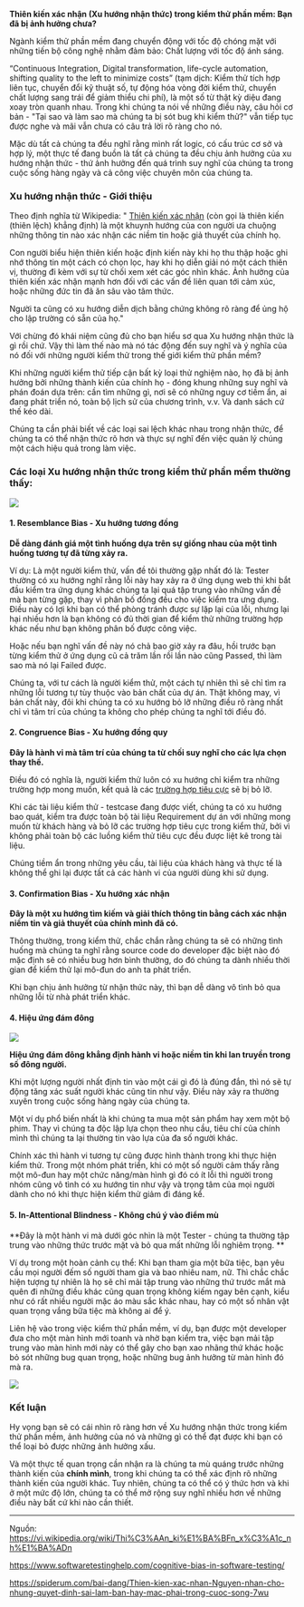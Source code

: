 **Thiên kiến xác nhận (Xu hướng nhận thức) trong kiểm thử phần mềm: Bạn đã bị ảnh hưởng chưa?**

Ngành kiểm thử phần mềm đang chuyển động với tốc độ chóng mặt với những tiến bộ công nghệ nhằm đảm bảo: Chất lượng với tốc độ ánh sáng.

“Continuous Integration, Digital transformation, life-cycle automation, shifting quality to the left to minimize costs” (tạm dịch: Kiểm thử tích hợp liên tục, chuyển đổi kỹ thuật số, tự động hóa vòng đời kiểm thử, chuyển chất lượng sang trái để giảm thiểu chi phí), là một số từ thật kỳ diệu đang xoay tròn quanh nhau. Trong khi chúng ta nói về những điều này, câu hỏi cơ bản - "Tại sao và làm sao mà chúng ta bị sót bug khi kiểm thử?" vẫn tiếp tục được nghe và mãi vẫn chưa có câu trả lời rõ ràng cho nó.

Mặc dù tất cả chúng ta đều nghĩ rằng mình rất logic, có cấu trúc cơ sở và hợp lý, một thực tế đang buồn là tất cả chúng ta đều chịu ảnh hưởng của xu hướng nhận thức - thứ ảnh hưởng đến quá trình suy nghĩ của chúng ta trong cuộc sống hàng ngày và cả công việc chuyên môn của chúng ta.

### Xu hướng nhận thức - Giới thiệu

Theo định nghĩa từ Wikipedia: " [Thiên kiến xác nhận](https://vi.wikipedia.org/wiki/Thi%C3%AAn_ki%E1%BA%BFn_x%C3%A1c_nh%E1%BA%ADn) (còn gọi là thiên kiến (thiên lệch) khẳng định) là một khuynh hướng của con người ưa chuộng những thông tin nào xác nhận các niềm tin hoặc giả thuyết của chính họ. 

Con người biểu hiện thiên kiến hoặc định kiến này khi họ thu thập hoặc ghi nhớ thông tin một cách có chọn lọc, hay khi họ diễn giải nó một cách thiên vị, thường đi kèm với sự từ chối xem xét các góc nhìn khác. Ảnh hưởng của thiên kiến xác nhận mạnh hơn đối với các vấn đề liên quan tới cảm xúc, hoặc những đức tin đã ăn sâu vào tâm thức.

Người ta cũng có xu hướng diễn dịch bằng chứng không rõ ràng để ủng hộ cho lập trường có sẵn của họ."

Với chừng đó khái niệm cũng đủ cho bạn hiểu sơ qua Xu hướng nhận thức là gì rồi chứ. Vậy thì làm thế nào mà nó tác động đến suy nghĩ và ý nghĩa của nó đối với những người kiểm thử trong thế giới kiểm thử phần mềm?

Khi những người kiểm thử tiếp cận bất kỳ loại thử nghiệm nào, họ đã bị ảnh hưởng bởi những thành kiến của chính họ - đóng khung những suy nghĩ và phán đoán dựa trên: cần tìm những gì, nơi sẽ có những nguy cơ tiềm ẩn, ai đang phát triển nó, toàn bộ lịch sử của chương trình, v.v. Và danh sách cứ thế kéo dài.

Chúng ta cần phải biết về các loại sai lệch khác nhau trong nhận thức, để chúng ta có thể nhận thức rõ hơn và thực sự nghĩ đến việc quản lý chúng một cách hiệu quả trong làm việc.

### Các loại Xu hướng nhận thức trong kiểm thử phần mềm thường thấy:

![](https://images.viblo.asia/ff5e6119-bc80-4344-982a-be3b4f12c602.png)

#### 1. Resemblance Bias - Xu hướng tương đồng

**Dễ dàng đánh giá một tình huống dựa trên sự giống nhau của một tình huống tương tự đã từng xảy ra.**

Ví dụ: Là một người kiểm thử, vấn đề tôi thường gặp nhất đó là: Tester thường có xu hướng nghĩ rằng lỗi này hay xảy ra ở ứng dụng web thì khi bắt đầu kiểm tra ứng dụng khác chúng ta lại quá tập trung vào những vấn đề mà bạn từng gặp, thay vì  phân bố đồng đều cho việc kiểm tra ưng dụng. Điều này có lợi khi bạn có thể phòng tránh được sự lặp lại của lỗi, nhưng lại hại nhiều hơn là bạn không có đủ thời gian để kiểm thử những trường hợp khác nếu như bạn không phân bố được công việc.

Hoặc nếu bạn nghĩ vấn đề này nó chả bao giờ xảy ra đâu, hồi trước bạn từng kiểm thử ở ứng dụng cũ cả trăm lần rồi lần nào cũng Passed, thì làm sao mà nó lại Failed được.

Chúng ta, với tư cách là người kiểm thử, một cách tự nhiên thì sẽ chỉ tìm ra những lỗi tương tự tùy thuộc vào bản chất của dự án. Thật không may, vì bản chất này, đôi khi chúng ta có xu hướng bỏ lỡ những điều rõ ràng nhất chỉ vì tâm trí của chúng ta không cho phép chúng ta nghĩ tới điều đó.

#### 2. Congruence Bias - Xu hướng đồng quy

**Đây là hành vi mà tâm trí của chúng ta từ chối suy nghĩ cho các lựa chọn thay thế.**

Điều đó có nghĩa là, người kiểm thử luôn có xu hướng chỉ kiểm tra những trường hợp mong muốn, kết quả là các [trường hợp tiêu cực](https://www.softwaretestinghelp.com/what-is-negative-testing/) sẽ bị bỏ lỡ.

Khi các tài liệu kiểm thử - testcase đang được viết, chúng ta có xu hướng bao quát, kiểm tra được toàn bộ tài liệu Requirement dự án với những mong muốn từ khách hàng và bỏ lỡ các trường hợp tiêu cực trong kiểm thử, bởi vì không phải toàn bộ các luồng kiểm thử tiêu cực đều được liệt kê trong tài liệu.

Chúng tiềm ẩn trong những yêu cầu, tài liệu của khách hàng và thực tế là không thể ghi lại được tất cả các hành vi của người dùng khi sử dụng.

#### 3. Confirmation Bias - Xu hướng xác nhận

**Đây là một xu hướng tìm kiếm và giải thích thông tin bằng cách xác nhận niềm tin và giả thuyết của chính mình đã có.**

Thông thường, trong kiểm thử, chắc chắn rằng chúng ta sẽ có những tình huống mà chúng ta nghĩ rằng source code do developer đặc biệt nào đó mặc định sẽ có nhiều bug hơn bình thường, do đó chúng ta dành nhiều thời gian để kiểm thử lại mô-đun do anh ta phát triển.

Khi bạn chịu ảnh hưởng từ nhận thức này, thì bạn dễ dàng vô tình bỏ qua những lỗi từ nhà phát triển khác.

#### 4. Hiệu ứng đám đông

![](https://images.viblo.asia/08ef8e66-49af-4e75-81e4-9b80e0acd9c4.jpg)

**Hiệu ứng đám đông khẳng định hành vi hoặc niềm tin khi lan truyền trong số đông người.**

Khi một lượng người nhất định tin vào một cái gì đó là đúng đắn, thì nó sẽ tự động tăng xác suất người khác cũng tin như vậy. Điều này xảy ra thường xuyên trong cuộc sống hàng ngày của chúng ta.

Một ví dụ phổ biến nhất là khi chúng ta mua một sản phẩm hay xem một bộ phim. Thay vì chúng ta độc lập lựa chọn theo nhu cầu, tiêu chí của chính mình thì chúng ta lại thường tin vào lựa của đa số người khác.

Chính xác thì hành vi tương tự cũng được hình thành trong khi thực hiện kiểm thử. Trong một nhóm phát triển, khi có một số người cảm thấy rằng một mô-đun hay một chức năng/màn hình gì đó có ít lỗi thì người trong nhóm cũng vô tình có xu hướng tin như vậy và trọng tâm của mọi người dành cho nó khi thực hiện kiểm thử giảm đi đáng kể.

#### 5. In-Attentional Blindness - Không chú ý vào điểm mù

**Đây là một hành vi mà dưới góc nhìn là một Tester - chúng ta thường tập trung vào những thức trước mặt và bỏ qua mất những lỗi nghiêm trọng.
**

Ví dụ trong một hoàn cảnh cụ thể: Khi bạn tham gia một bữa tiệc, bạn yêu cầu mọi người đếm số người tham gia và bao nhiêu nam, nữ. Thì chắc chắc hiện tượng tự nhiên là họ sẽ chỉ mải tập trung vào những thứ trước mắt mà quên đi những điều khác cũng quan trọng không kiếm ngay bên cạnh, kiểu như có rất nhiều người mặc áo màu sắc khác nhau, hay có một số nhân vật quan trọng vắng bữa tiệc mà không ai để ý.

Liên hệ vào trong việc kiểm thử phần mềm, ví dụ, bạn được một developer đưa cho một màn hình mới toanh và nhờ bạn kiểm tra, việc bạn mải tập trung vào màn hình mới này có thể gây cho bạn xao nhãng thứ khác hoặc bỏ sót những bug quan trọng, hoặc những bug ảnh hưởng từ màn hình đó mà ra.

![](https://images.viblo.asia/bd15fca9-786d-4563-93f0-b5698b8ce143.jpg)

### Kết luận

Hy vọng bạn sẽ có cái nhìn rõ ràng hơn về Xu hướng nhận thức trong kiểm thử phần mềm, ảnh hưởng của nó và những gì có thể đạt được khi bạn có thể loại bỏ được những ảnh hưởng xấu.

Và một thực tế quan trọng cần nhận ra là chúng ta mù quáng trước những thành kiến của **chính mình**, trong khi chúng ta có thể xác định rõ những thành kiến của người khác. Tuy nhiên, chúng ta có thể có ý thức hơn và khi ở một mức độ lớn, chúng ta có thể mở rộng suy nghĩ nhiều hơn về những điều này bất cứ khi nào cần thiết.


-----

Nguồn: https://vi.wikipedia.org/wiki/Thi%C3%AAn_ki%E1%BA%BFn_x%C3%A1c_nh%E1%BA%ADn

https://www.softwaretestinghelp.com/cognitive-bias-in-software-testing/

https://spiderum.com/bai-dang/Thien-kien-xac-nhan-Nguyen-nhan-cho-nhung-quyet-dinh-sai-lam-ban-hay-mac-phai-trong-cuoc-song-7wu